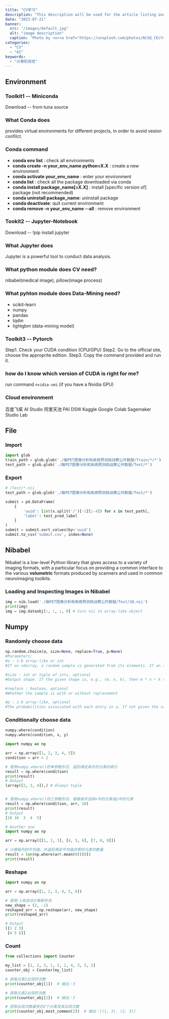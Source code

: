 ```yaml
---
title: "CV学习"
description: "This description will be used for the article listing and search results on Google."
date: "2023-07-21"
banner:
  src: "/images/default.jpg"
  alt: "image description"
  caption: 'Photo by <u><a href="https://unsplash.com/photos/Nc5Q_CEcY44">Florian Olivo</a></u>'
categories:
  - "CV"
  - "AI"
keywords:
  - "计算机视觉"
---
```


## Environment

### Toolkit1 -- Miniconda

Download -- from tuna source

### What Conda does

provides virtual environments for different projects, in order to avoid vesion confilct.

### Conda command

- <strong>conda env list</strong> : check all environments
- <strong>conda create -n your_env_name python=X.X</strong> : create a new environment
- <strong>conda activate your_env_name</strong> : enter your environment
- <strong>conda list</strong> : check all the package downloaded via conda
- <strong>conda install package_name[=X.X]</strong> : install \[specific version of\] package (not recommended)
- <strong>conda uninstall package_name</strong>: uninstall package
- <strong>conda deactivate</strong>: quit current environment
- <strong>conda remove -n your_env_name --all</strong> : remove environment

### Tookit2 -- Jupyter-Notebook

Download -- !pip install jupyter

### What Jupyter does

Jupyter is a powerful tool to conduct data analysis.

### What python module does CV need?

nibabel(medical image), pillow(image process)

### What pyhton module does Data-Mining need?

- scikit-learn
- numpy
- pandas
- tqdm
- lightgbm (data-mining model)

### Toolkit3 -- Pytorch

Step1. Check your CUDA condition (CPU/GPU)
Step2. Go to the official site, choose the approprite edition.
Step3. Copy the command provided and run it.

### how do I know which version of CUDA is right for me?

run command `nvidia-smi` (if you have a Nvidia GPU)

### Cloud environment

百度飞桨 AI Studio
阿里天池 PAI DSW
Kaggle
Google Colab
Sagemaker Studio Lab

## File

### Import

```python
import glob
train_path = glob.glob('./脑PET图像分析和疾病预测挑战赛公开数据/Train/*/*')
test_path = glob.glob('./脑PET图像分析和疾病预测挑战赛公开数据/Test/*')
```

### Export

```python
# /Test/*.nii
test_path = glob.glob('./脑PET图像分析和疾病预测挑战赛公开数据/Test/*')

submit = pd.DataFrame(
    {
        'uuid': [int(x.split('/')[-1][:-4]) for x in test_path],
        'label': test_pred_label
    }
)
submit = submit.sort_values(by='uuid')
submit.to_csv('submit.csv', index=None)
```

## Nibabel

Nibabel is a low-level Python library that gives access to a variety of imaging formats, with a particular focus on providing a common interface to the various **volumetric** formats produced by scanners and used in common neuroimaging toolkits.

### Loading and Inspecting Images in Nibabel

```python
img = nib.load('./脑PET图像分析和疾病预测挑战赛公开数据/Test/10.nii')
print(img)
img = img.dataobj[:, :, :, 0] # turn nii to array-like object
```

## Numpy

### Randomly choose data

```python
np.random.choice(a, size=None, replace=True, p=None)
#Parameters:
#a : 1-D array-like or int
#If an ndarray, a random sample is generated from its elements. If an int, the random sample is generated as if a were np.arange(a)

#size : int or tuple of ints, optional
#Output shape. If the given shape is, e.g., (m, n, k), then m * n * k samples are drawn. Default is None, in which case a single value is returned.

#replace : boolean, optional
#Whether the sample is with or without replacement

#p : 1-D array-like, optional
#The probabilities associated with each entry in a. If not given the sample assumes a uniform distribution over all entries in a.
```

### Conditionally choose data

```python
numpy.where(condition)
numpy.where(condition, x, y)

import numpy as np

arr = np.array([1, 2, 3, 4, 5])
condition = arr > 2

# 使用numpy.where()的单参数形式，返回满足条件的元素的索引
result = np.where(condition)
print(result)
# Output
(array([2, 3, 4]),) # Always tuple


# 使用numpy.where()的三参数形式，根据条件选择x中的元素或y中的元素
result = np.where(condition, arr, 10)
print(result)
# Output
[10 10  3  4  5]
```

```python
# Another one
import numpy as np

arr = np.array([[1, 2, 3], [4, 5, 6], [7, 8, 9]])

# 计算每列的平均值，并返回满足平均值非零的元素的数量
result = len(np.where(arr.mean(0))[0])
print(result)
```

### Reshape

```python
import numpy as np

arr = np.array([1, 2, 3, 4, 5, 6])

# 使用-1来自动计算新形状
new_shape = (2, -1)
reshaped_arr = np.reshape(arr, new_shape)
print(reshaped_arr)

# Output
[[1 2 3]
 [4 5 6]]
```

### Count

```python
from collections import Counter

my_list = [1, 2, 3, 1, 2, 1, 4, 3, 5, 2]
counter_obj = Counter(my_list)

# 获取元素1出现的次数
print(counter_obj[1])  # 输出：3

# 获取元素2出现的次数
print(counter_obj[2])  # 输出：3

# 获取出现次数最多的2个元素及其出现次数
print(counter_obj.most_common(2))  # 输出：[(1, 3), (2, 3)]

```
